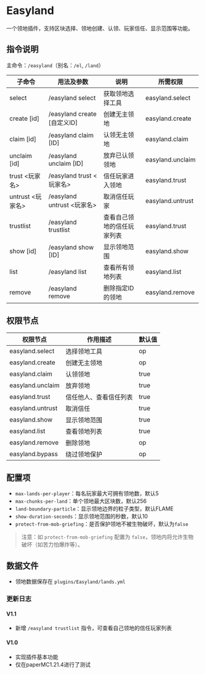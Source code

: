 # Easyland

一个领地插件，支持区块选择、领地创建、认领、玩家信任、显示范围等功能。

## 指令说明

主命令：`/easyland`（别名：`/el`, `/land`）

| 子命令                | 用法及参数                                 | 说明                     | 所需权限              |
|----------------------|------------------------------------------|------------------------|----------------------|
| select               | /easyland select                          | 获取领地选择工具         | easyland.select      |
| create [id]          | /easyland create [自定义ID]               | 创建无主领地             | easyland.create      |
| claim [id]           | /easyland claim [ID]                      | 认领无主领地             | easyland.claim       |
| unclaim [id]         | /easyland unclaim [ID]                    | 放弃已认领领地           | easyland.unclaim     |
| trust <玩家名>        | /easyland trust <玩家名>                   | 信任玩家进入领地         | easyland.trust       |
| untrust <玩家名>      | /easyland untrust <玩家名>                 | 取消信任玩家             | easyland.untrust     |
| trustlist            | /easyland trustlist                       | 查看自己领地的信任玩家列表| easyland.trust       |
| show [id]            | /easyland show [ID]                       | 显示领地范围             | easyland.show        |
| list                 | /easyland list                            | 查看所有领地列表         | easyland.list        |
| remove <id>          | /easyland remove <ID>                     | 删除指定ID的领地         | easyland.remove      |

## 权限节点

| 权限节点           | 作用描述                       | 默认值   |
|-------------------|------------------------------|--------|
| easyland.select   | 选择领地工具                  | op     |
| easyland.create   | 创建无主领地                  | op     |
| easyland.claim    | 认领领地                      | true   |
| easyland.unclaim  | 放弃领地                      | true   |
| easyland.trust    | 信任他人、查看信任列表         | true   |
| easyland.untrust  | 取消信任                      | true   |
| easyland.show     | 显示领地范围                  | true   |
| easyland.list     | 查看领地列表                  | true   |
| easyland.remove   | 删除领地                      | op     |
| easyland.bypass   | 绕过领地保护                  | op     |

## 配置项

- `max-lands-per-player`：每名玩家最大可拥有领地数，默认5
- `max-chunks-per-land`：单个领地最大区块数，默认256
- `land-boundary-particle`：显示领地边界的粒子类型，默认FLAME
- `show-duration-seconds`：显示领地范围的秒数，默认10
- `protect-from-mob-griefing`：是否保护领地不被生物破坏，默认为`false`

> 注意：如 `protect-from-mob-griefing` 配置为 `false`，领地内将允许生物破坏（如苦力怕爆炸等）。

## 数据文件
- 领地数据保存在 `plugins/Easyland/lands.yml`

### 更新日志
#### V1.1
- 新增 `/easyland trustlist` 指令，可查看自己领地的信任玩家列表

#### V1.0
- 实现插件基本功能 
- 仅在paperMC1.21.4进行了测试
